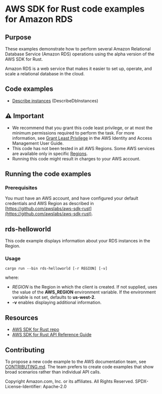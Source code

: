 # AWS SDK for Rust code examples for Amazon RDS

## Purpose

These examples demonstrate how to perform several Amazon Relational Database Service (Amazon RDS) operations using the alpha version of the AWS SDK for Rust.

Amazon RDS is a web service that makes it easier to set up, operate, and scale a relational database in the cloud.

## Code examples

- [Describe instances](src/bin/rds-helloworld.rs) (DescribeDbInstances)

## ⚠ Important

- We recommend that you grant this code least privilege, 
  or at most the minimum permissions required to perform the task.
  For more information, see
  [Grant Least Privilege](https://docs.aws.amazon.com/IAM/latest/UserGuide/best-practices.html#grant-least-privilege)
  in the AWS Identity and Access Management User Guide.
- This code has not been tested in all AWS Regions.
  Some AWS services are available only in specific
  [Regions](https://aws.amazon.com/about-aws/global-infrastructure/regional-product-services).
- Running this code might result in charges to your AWS account.

## Running the code examples

### Prerequisites

You must have an AWS account, and have configured your default credentials and AWS Region as described in [https://github.com/awslabs/aws-sdk-rust](https://github.com/awslabs/aws-sdk-rust).

## rds-helloworld

This code example displays information about your RDS instances in the Region.

### Usage

```cargo run --bin rds-helloworld [-r REGION] [-v]```

where:

- _REGION_ is the Region in which the client is created.
  If not supplied, uses the value of the **AWS_REGION** environment variable.
  If the environment variable is not set, defaults to **us-west-2**.
- __-v__ enables displaying additional information.

## Resources

- [AWS SDK for Rust repo](https://github.com/awslabs/aws-sdk-rust)
- [AWS SDK for Rust API Reference Guide](https://awslabs.github.io/aws-sdk-rust/aws_sdk_config/index.html) 

## Contributing

To propose a new code example to the AWS documentation team, 
see [CONTRIBUTING.md](https://github.com/awsdocs/aws-doc-sdk-examples/blob/master/CONTRIBUTING.md). 
The team prefers to create code examples that show broad scenarios rather than individual API calls.

Copyright Amazon.com, Inc. or its affiliates. All Rights Reserved. SPDX-License-Identifier: Apache-2.0
